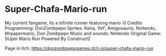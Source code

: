 # Super-Chafa-Mario-run
My current fangame, its a infinite runner featuring mario :0
            Credits
Programming: DonZombpepo
Sprites: Keira, YeY, Amigosaurio, Nintendo, Mrpapermario, Don Zombpepo
Music and sounds: Nintendo
Original Game: SUper Mario Run
Powered By Construct2


Page in itch: https://donzombpepogames.itch.io/super-chafa-mario-run
